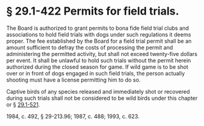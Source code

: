 # § 29.1-422 Permits for field trials.

<p>The Board is authorized to grant permits to bona fide field trial clubs and associations to hold field trials with dogs under such regulations it deems proper. The fee established by the Board for a field trial permit shall be an amount sufficient to defray the costs of processing the permit and administering the permitted activity, but shall not exceed twenty-five dollars per event. It shall be unlawful to hold such trials without the permit herein authorized during the closed season for game. If wild game is to be shot over or in front of dogs engaged in such field trials, the person actually shooting must have a license permitting him to do so.</p><p>Captive birds of any species released and immediately shot or recovered during such trials shall not be considered to be wild birds under this chapter or § <a href='http://law.lis.virginia.gov/vacode/29.1-521/'>29.1-521</a>.</p><p>1984, c. 492, § 29-213.96; 1987, c. 488; 1993, c. 623.</p>